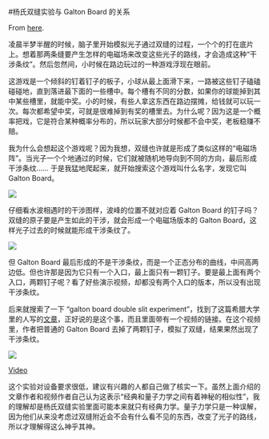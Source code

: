 #杨氏双缝实验与 Galton Board 的关系

From [here](https://yinwang1.substack.com/p/galton-board).

凌晨半梦半醒的时候，脑子里开始模拟光子通过双缝的过程，一个个的打在底片上。想着那两条缝要产生怎样的电磁场来改变这些光子的路线，才会造成这种“干涉条纹”。然后忽然间，小时候在路边玩过的一种游戏浮现在眼前。

这游戏是一个倾斜的钉着钉子的板子，小球从最上面滑下来，一路被这些钉子磕磕碰碰地，直到落进最下面的一些槽中。每个槽有不同的分数，如果你的球能掉到其中某些槽里，就能中奖。小的时候，有些人拿这东西在路边摆摊，给钱就可以玩一次。每次都希望中奖，可就是很难掉到有奖的槽里去。为什么呢？因为这是一个概率把戏，它是符合某种概率分布的，所以玩家大部分时候都不会中奖，老板稳赚不赔。

我为什么会想起这个游戏呢？因为我想，双缝也许就是形成了类似这样的“电磁场阵”。当光子一个个地通过的时候，它们就被随机地导向到不同的方向，最后形成干涉条纹…… 于是我猛地爬起来，就开始搜索这个游戏叫什么名字，发现它叫 Galton Board。

![](https://substackcdn.com/image/fetch/w_1456,c_limit,f_auto,q_auto:good,fl_progressive:steep/https%3A%2F%2Fbucketeer-e05bbc84-baa3-437e-9518-adb32be77984.s3.amazonaws.com%2Fpublic%2Fimages%2Fdf53c157-07e7-4453-aedc-28b136e83420_2388x1668.png)

仔细看水波相遇时的干涉图样，波峰的位置不就对应着 Galton Board 的钉子吗？双缝的原子要是产生如此的干涉，就会形成一个电磁场版本的 Galton Board，这样光子过去的时候就能形成干涉条纹了。

![](https://substackcdn.com/image/fetch/w_1456,c_limit,f_auto,q_auto:good,fl_progressive:steep/https%3A%2F%2Fbucketeer-e05bbc84-baa3-437e-9518-adb32be77984.s3.amazonaws.com%2Fpublic%2Fimages%2F93e35143-2be7-4954-be5f-6348615ae375_641x458.jpeg)

但 Galton Board 最后形成的不是干涉条纹，而是一个正态分布的曲线，中间高两边低。但也许那是因为它只有一个入口，最上面只有一颗钉子。要是最上面有两个入口，两颗钉子呢？看了好些演示视频，却都没有两个入口的版本，所以没有出现干涉条纹。

<span>后来就搜索了一下 “galton board double slit experiment”，找到了这篇希腊大学里的人写的</span>[文章](https://www.researchgate.net/profile/Emmanouil-Markoulakis/publication/360137884_Galton_Board_Double_Slit_Experiment/links/6265a6febca601538b6525eb/Galton-Board-Double-Slit-Experiment.pdf?origin=publication_detail)<span>，正好说的是这个事，而且里面带有一个视频的链接。在这个视频里，作者把普通的 Galton Board 去掉了两颗钉子，模拟了双缝，结果果然出现了干涉条纹。</span>

![](https://substackcdn.com/image/fetch/w_1456,c_limit,f_auto,q_auto:good,fl_progressive:steep/https%3A%2F%2Fbucketeer-e05bbc84-baa3-437e-9518-adb32be77984.s3.amazonaws.com%2Fpublic%2Fimages%2F01e7a67b-08c5-4976-9de6-7612f4f03c7b_2388x1668.png)

[Video](https://www.youtube-nocookie.com/embed/l-E70sq0D00)

这个实验对设备要求很低，建议有兴趣的人都自己做了核实一下。虽然上面介绍的文章作者和视频作者自己认为这表示“经典和量子力学之间有着神秘的相似性”，我的理解却是杨氏双缝实验里面可能本来就只有经典力学。量子力学只是一种误解，因为他们从来没考虑过双缝附近会不会有什么看不见的东西，改变了光子的路线，所以才理解得这么神乎其神。
